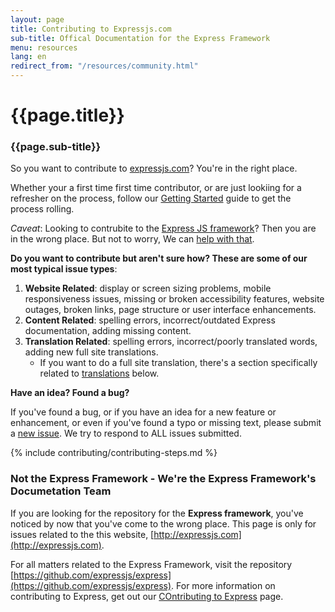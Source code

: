 ```yaml
---
layout: page
title: Contributing to Expressjs.com 
sub-title: Offical Documentation for the Express Framework
menu: resources
lang: en
redirect_from: "/resources/community.html"
---
```


# {{page.title}}
### {{page.sub-title}}

So you want to contribute to [expressjs.com](https://expressjs.com/)? You're in the right place. 

Whether your a first time first time contributor, or are just lookiing for a refresher on the process, follow our [Getting Started](#contributors-guide-to-getting-started) guide to get the process rolling.

_Caveat_: Looking to contrubite to the [Express JS framework](https://github.com/expressjs/express)? Then you are in the wrong place. But not to worry, We can [help with that](#this-is-the-expressjs-documentation---not-the-express-framework).

**Do you want to contribute but aren't sure how? These are some of our most typical issue types**:

1.  **Website Related**: display or screen sizing problems, mobile responsiveness issues, missing or broken accessibility features, website outages, broken links, page structure or user interface enhancements.
2. **Content Related**: spelling errors, incorrect/outdated Express documentation, adding missing content.
3. **Translation Related**: spelling errors, incorrect/poorly translated words, adding new full site translations.
    - If you want to do a full site translation, there's a section specifically related to [translations](#contributing-translations) below.

**Have an idea? Found a bug?**

If you've found a bug, or if you have an idea for a new feature or enhancement, or even if you've found a typo or missing text, please submit a [new issue](https://github.com/expressjs/expressjs.com/issues/new?assignees=&labels=&projects=&template=3other.md). We try to respond to ALL issues submitted.

{% include contributing/contributing-steps.md %}

### Not the Express Framework - We're the Express Framework's Documetation Team 

If you are looking for the repository for the **Express framework**, you've noticed by now that you've come to the wrong place. This page is only for issues related to the this website, [http://expressjs.com](http://expressjs.com). 

For all matters related to the Express Framework, visit the repository [https://github.com/expressjs/express](https://github.com/expressjs/express). For more information on contributing to Express, get out our [COntributing to Express](/contributing.html) page.